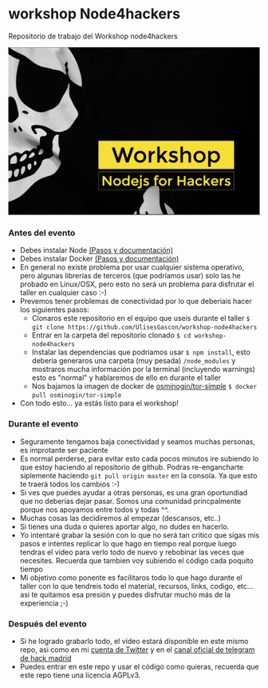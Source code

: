 # workshop Node4hackers
Repositorio de trabajo del Workshop node4hackers

![portada](images/portada.png)


### Antes del evento
- Debes instalar Node [(Pasos y documentación)](https://nodejs.org/es/download/)
- Debes instalar Docker [(Pasos y documentación)](https://docs.docker.com/install/)
- En general no existe problema por usar cualquier sistema operativo, pero algunas librerías de terceros (que podríamos usar) solo las he probado en Linux/OSX, pero esto no será un problema para disfrutar el taller en cualquier caso :-)
- Prevemos tener problemas de conectividad por lo que deberiais hacer los siguientes pasos:
  - Clonaros este repositorio en el equipo que useis durante el taller `$ git clone https://github.com/UlisesGascon/workshop-node4hackers`
  - Entrar en la carpeta del repositorio clonado `$ cd workshop-node4hackers`
  - Instalar las dependencias que podriamos usar `$ npm install`, esto deberia generaros una carpeta (muy pesada) `/node_modules` y mostraros mucha información por la terminal (incluyendo warnings) esto es "normal" y hablaremos de ello en durante el taller
  - Nos bajamos la imagen de docker de [osminogin/tor-simple](https://hub.docker.com/r/osminogin/tor-simple/) `$ docker pull osminogin/tor-simple`
- Con todo esto... ya estás listo para el workshop!



### Durante el evento
- Seguramente tengamos baja conectividad y seamos muchas personas, es improtante ser paciente
- Es normal perderse, para evitar esto cada pocos minutos ire subiendo lo que estoy haciendo al repositorio de github. Podras re-engancharte siplemente haciendo `git pull origin master` en la consola. Ya que esto te traerá todos los cambios :-)
- Si ves que puedes ayudar a otras personas, es una gran oportundiad que no deberias dejar pasar. Somos una comunidad princpalmente porque nos apoyamos entre todos y todas ^^.
- Muchas cosas las decidiremos al empezar (descansos, etc..)
- Si tienes una duda o quieres aportar algo, no dudes en hacerlo.
- Yo intentaré grabar la sesión con lo que no será tan critico que sigas mis pasos e intentes replicar lo que hago en tiempo real porque luego tendras el video para verlo todo de nuevo y rebobinar las veces que necesites. Recuerda que tambien voy subiendo el código cada poquito tiempo
- Mi objetivo como ponente es facilitaros todo lo que hago durante el taller con lo que tendreis todo el material, recursos, links, codigo, etc... asi te quitamos esa presión y puedes disfrutar mucho más de la experiencia ;-)


### Después del evento
- Si he logrado grabarlo todo, el vídeo estará disponible en este mismo repo, asi como en mi [cuenta de Twitter](https://twitter.com/kom_256) y en el [canal oficial de telegram de hack madrid](https://t.me/hackmadrid)
- Puedes entrar en este repo y usar el código como quieras, recuerda que este repo tiene una licencia AGPLv3.
